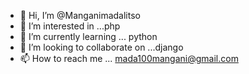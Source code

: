 - 👋 Hi, I’m @Manganimadalitso
- 👀 I’m interested in ...php
- 🌱 I’m currently learning ... python
- 💞️ I’m looking to collaborate on ...django
- 📫 How to reach me ... mada100mangani@gmail.com

<!---
Manganimadalitso/Manganimadalitso is a ✨ special ✨ repository because its `README.md` (this file) appears on your GitHub profile.
You can click the Preview link to take a look at your changes.
--->
